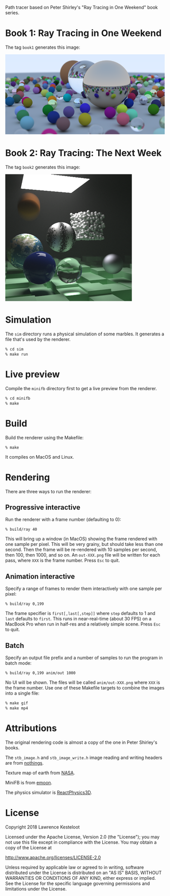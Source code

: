 
Path tracer based on Peter Shirley's "Ray Tracing in One Weekend" book series.

# Book 1: Ray Tracing in One Weekend

The tag `book1` generates this image:

![book1](images/book1.png)

# Book 2: Ray Tracing: The Next Week

The tag `book2` generates this image:

![book2](images/book2.png)

# Simulation

The `sim` directory runs a physical simulation of some marbles. It generates
a file that's used by the renderer.

    % cd sim
    % make run

# Live preview

Compile the `minifb` directory first to get a live preview from the renderer.

    % cd minifb
    % make

# Build

Build the renderer using the Makefile:

    % make

It compiles on MacOS and Linux.

# Rendering

There are three ways to run the renderer:

## Progressive interactive

Run the renderer with a frame number (defaulting to 0):

    % build/ray 40

This will bring up a window (in MacOS) showing the frame rendered with one
sample per pixel. This will be very grainy, but should take less than one
second. Then the frame will be re-rendered with 10 samples per second,
then 100, then 1000, and so on. An `out-XXX.png` file will be written
for each pass, where `XXX` is the frame number. Press `Esc` to quit.

## Animation interactive

Specify a range of frames to render them interactively with one sample per
pixel:

    % build/ray 0,199

The frame specifier is `first[,last[,step]]` where `step` defaults to 1 and
`last` defaults to `first`. This runs in near-real-time (about 30 FPS)
on a MacBook Pro when run in half-res and a relatively simple scene.
Press `Esc` to quit.

## Batch

Specify an output file prefix and a number of samples to run the program
in batch mode:

    % build/ray 0,199 anim/out 1000

No UI will be shown. The files will be called `anim/out-XXX.png` where
`XXX` is the frame number. Use one of these Makefile targets to combine the
images into a single file:

    % make gif
    % make mp4

# Attributions

The original rendering code is almost a copy of the one in Peter Shirley's
books.

The `stb_image.h` and `stb_image_write.h` image reading and writing headers are
from [nothings](https://github.com/nothings/stb).

Texture map of earth from [NASA](http://superstarfloraluk.com/3333698-NASA-Eath-of-Textures.html).

MiniFB is from [emoon](https://github.com/emoon/minifb).

The physics simulator is [ReactPhysics3D](https://www.reactphysics3d.com/).

# License

Copyright 2018 Lawrence Kesteloot

Licensed under the Apache License, Version 2.0 (the "License");
you may not use this file except in compliance with the License.
You may obtain a copy of the License at

   http://www.apache.org/licenses/LICENSE-2.0

Unless required by applicable law or agreed to in writing, software
distributed under the License is distributed on an "AS IS" BASIS,
WITHOUT WARRANTIES OR CONDITIONS OF ANY KIND, either express or implied.
See the License for the specific language governing permissions and
limitations under the License.
